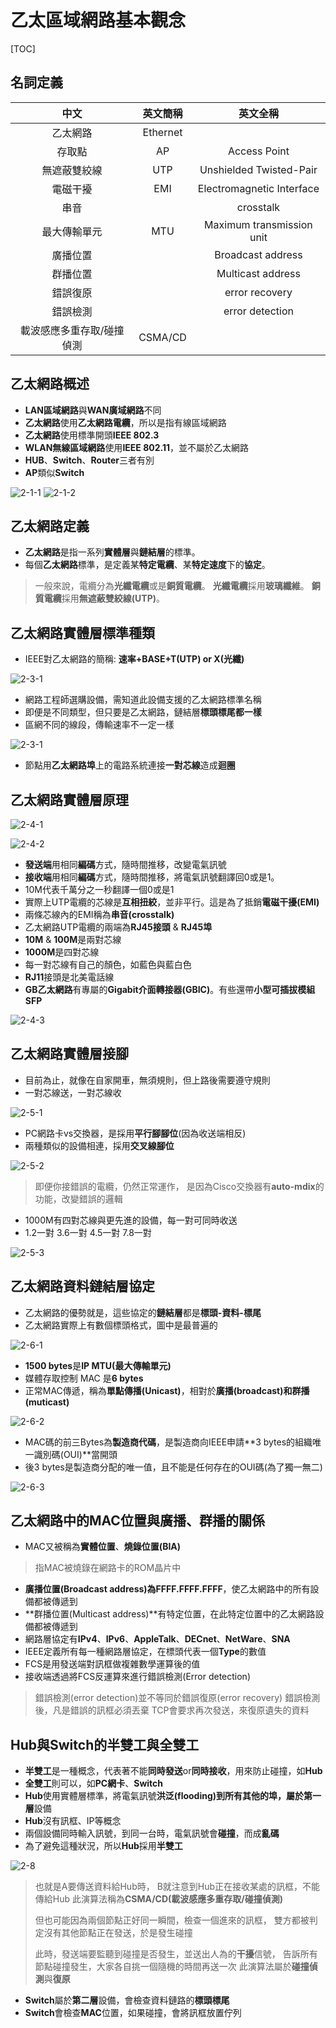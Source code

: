 # 乙太區域網路基本觀念

[TOC]

## 名詞定義

|   中文   | 英文簡稱 | 英文全稱|
| :--------: | :--------:| :------: |
|乙太網路|Ethernet|
|存取點|AP|Access Point|
|無遮蔽雙絞線|UTP|Unshielded Twisted-Pair|
|電磁干擾|EMI|Electromagnetic Interface|
|串音||crosstalk|
|最大傳輸單元|MTU|Maximum transmission unit|
|廣播位置||Broadcast address|
|群播位置||Multicast address|
|錯誤復原||error recovery|
|錯誤檢測||error detection|
|載波感應多重存取/碰撞偵測| CSMA/CD||

## 乙太網路概述

- **LAN區域網路**與**WAN廣域網路**不同
- **乙太網路**使用**乙太網路電纜**，所以是指有線區域網路
- **乙太網路**使用標準開頭**IEEE 802.3**
- **WLAN無線區域網路**使用**IEEE 802.11**，並不屬於乙太網路
- **HUB**、**Switch**、**Router**三者有別
- **AP**類似**Switch**

![2-1-1](images/2-1-1.jpg)
![2-1-2](images/2-1-2.jpg)

## 乙太網路定義

- **乙太網路**是指一系列**實體層**與**鏈結層**的標準。
- 每個**乙太網路**標準，是定義某**特定電纜**、某**特定速度**下的**協定**。

>一般來說，電纜分為**光纖電纜**或是**銅質電纜**。
>**光纖電纜**採用**玻璃纖維**。
>**銅質電纜**採用**無遮蔽雙絞線(UTP)**。

## 乙太網路實體層標準種類

- IEEE對乙太網路的簡稱: **速率+BASE+T(UTP) or X(光纖)**

![2-3-1](images/2-3-1.jpg)

- 網路工程師選購設備，需知道此設備支援的乙太網路標準名稱
- 即便是不同類型，但只要是乙太網路，鏈結層**標頭標尾都一樣**
- 區網不同的線段，傳輸速率不一定一樣

![2-3-1](images/2-3-2.jpg)

- 節點用**乙太網路埠**上的電路系統連接**一對芯線**造成**迴圈**

## 乙太網路實體層原理

![2-4-1](images/2-4-1.jpg)

![2-4-2](images/2-4-2.jpg)

- **發送端**用相同**編碼**方式，隨時間推移，改變電氣訊號
- **接收端**用相同**編碼**方式，隨時間推移，將電氣訊號翻譯回0或是1。
- 10M代表千萬分之一秒翻譯一個0或是1
- 實際上UTP電纜的芯線是**互相扭絞**，並非平行。這是為了抵銷**電磁干擾(EMI)**
- 兩條芯線內的EMI稱為**串音(crosstalk)**
- 乙太網路UTP電纜的兩端為**RJ45接頭** & **RJ45埠**
- **10M** & **100M**是兩對芯線
- **1000M**是四對芯線
- 每一對芯線有自己的顏色，如藍色與藍白色
- **RJ11**接頭是北美電話線
- **GB乙太網路**有專屬的**Gigabit介面轉接器(GBIC)**。有些還帶**小型可插拔模組 SFP**

![2-4-3](images/2-4-3.jpg)

## 乙太網路實體層接腳

- 目前為止，就像在自家開車，無須規則，但上路後需要遵守規則
- 一對芯線送，一對芯線收

![2-5-1](images/2-5-1.jpg)

- PC網路卡vs交換器，是採用**平行腳腳位**(因為收送端相反)
- 兩種類似的設備相連，採用**交叉線腳位**

![2-5-2](images/2-5-2.jpg)
>即便你接錯誤的電纜，仍然正常運作，
>是因為Cisco交換器有**auto-mdix**的功能，改變錯誤的邏輯

- 1000M有四對芯線與更先進的設備，每一對可同時收送
- 1.2一對   3.6一對   4.5一對   7.8一對

![2-5-3](images/2-5-3.jpg)

## 乙太網路資料鏈結層協定

- 乙太網路的優勢就是，這些協定的**鏈結層**都是**標頭-資料-標尾**
- 乙太網路實際上有數個標頭格式，圖中是最普遍的

![2-6-1](images/2-6-1.jpg)

- **1500 bytes**是**IP MTU(最大傳輸單元)**
- 媒體存取控制 MAC 是**6 bytes**
- 正常MAC傳遞，稱為**單點傳播(Unicast)**，相對於**廣播(broadcast)**和**群播(muticast)**

![2-6-2](images/2-6-2.jpg)

- MAC碼的前三Bytes為**製造商代碼**，是製造商向IEEE申請**3 bytes的組織唯一識別碼(OUI)**當開頭
- 後3 bytes是製造商分配的唯一值，且不能是任何存在的OUI碼(為了獨一無二)

![2-6-3](images/2-6-3.jpg)

## 乙太網路中的MAC位置與廣播、群播的關係

- MAC又被稱為**實體位置**、**燒錄位置(BIA)**

> 指MAC被燒錄在網路卡的ROM晶片中

- **廣播位置(Broadcast address)**為**FFFF.FFFF.FFFF**，使乙太網路中的所有設備都被傳遞到
- **群播位置(Multicast address)**有特定位置，在此特定位置中的乙太網路設備都被傳遞到
- 網路層協定有**IPv4**、**IPv6**、**AppleTalk**、**DECnet**、**NetWare**、**SNA**
- IEEE定義所有每一種網路層協定，在標頭代表一個**Type**的數值
- FCS是用發送端對訊框做複雜數學運算後的值
- 接收端透過將FCS反運算來進行錯誤檢測(Error detection)

>錯誤檢測(error detection)並不等同於錯誤復原(error recovery)
>錯誤檢測後，凡是錯誤的訊框必須丟棄
>TCP會要求再次發送，來復原遺失的資料
>
## Hub與Switch的半雙工與全雙工

- **半雙工**是一種概念，代表著不能**同時發送**or**同時接收**，用來防止碰撞，如**Hub**
- **全雙工**則可以，如**PC網卡**、**Switch**
- **Hub**使用實體層標準，將電氣訊號**洪泛(flooding)**到所有其他的埠，屬於**第一層**設備
- **Hub**沒有訊框、IP等概念
- 兩個設備同時輸入訊號，到同一台時，電氣訊號會**碰撞**，而成**亂碼**
- 為了避免這種狀況，所以**Hub**採用**半雙工**

![2-8](images/2-8.jpg)

>也就是A要傳送資料給Hub時，
>B就注意到Hub正在接收某處的訊框，不能傳給Hub
>此演算法稱為**CSMA/CD(載波感應多重存取/碰撞偵測)**
>
>但也可能因為兩個節點正好同一瞬間，檢查一個進來的訊框，
>雙方都被判定沒有其他節點正在發送，於是發生碰撞
>
>此時，發送端要監聽到碰撞是否發生，並送出人為的**干擾**信號，
>告訴所有節點碰撞發生，大家各自挑一個隨機的時間再送一次
>此演算法屬於**碰撞偵測**與**復原**

- **Switch**屬於**第二層**設備，會檢查資料鏈路的**標頭標尾**
- **Switch**會檢查**MAC**位置，如果碰撞，會將訊框放置佇列
